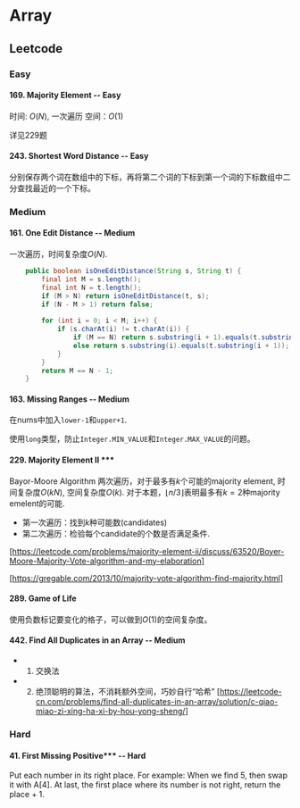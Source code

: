 # Array
## Leetcode
### Easy

#### 169. Majority Element -- Easy
时间: $O(N)$, 一次遍历
空间：$O(1)$

详见229题

#### 243. Shortest Word Distance -- Easy
分别保存两个词在数组中的下标，再将第二个词的下标到第一个词的下标数组中二分查找最近的一个下标。

### Medium
#### 161. One Edit Distance -- Medium
一次遍历，时间复杂度$O(N)$.
```java
    public boolean isOneEditDistance(String s, String t) {
        final int M = s.length();
        final int N = t.length();
        if (M > N) return isOneEditDistance(t, s);
        if (N - M > 1) return false;
        
        for (int i = 0; i < M; i++) {
            if (s.charAt(i) != t.charAt(i)) {
                if (M == N) return s.substring(i + 1).equals(t.substring(i + 1));
                else return s.substring(i).equals(t.substring(i + 1));
            }
        }
        return M == N - 1;
    }
```

#### 163. Missing Ranges -- Medium
在nums中加入`lower-1`和`upper+1`.

使用`long`类型，防止`Integer.MIN_VALUE`和`Integer.MAX_VALUE`的问题。


#### 229. Majority Element II ***
Bayor-Moore Algorithm
两次遍历，对于最多有$k$个可能的majority element, 时间复杂度$O(kN)$, 空间复杂度$O(k)$. 对于本题，$\lfloor n/3 \rfloor$表明最多有$k=2$种majority emelent的可能.
* 第一次遍历：找到$k$种可能数(candidates)
* 第二次遍历：检验每个candidate的个数是否满足条件.


[https://leetcode.com/problems/majority-element-ii/discuss/63520/Boyer-Moore-Majority-Vote-algorithm-and-my-elaboration]

[https://gregable.com/2013/10/majority-vote-algorithm-find-majority.html]

#### 289. Game of Life
使用负数标记要变化的格子，可以做到$O(1)$的空间复杂度。

#### 442. Find All Duplicates in an Array -- Medium
* 1. 交换法
* 2. 绝顶聪明的算法，不消耗额外空间，巧妙自行“哈希”
[https://leetcode-cn.com/problems/find-all-duplicates-in-an-array/solution/c-qiao-miao-zi-xing-ha-xi-by-hou-yong-sheng/]

### Hard

#### 41. First Missing Positive*** -- Hard
Put each number in its right place.
For example: When we find 5, then swap it with A[4].
At last, the first place where its number is not right, return the place + 1.